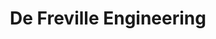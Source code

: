 ---
title: "De Freville Engineering"
url: /cambridge/de-freville-engineering/
shop: Autowerkstatt
---